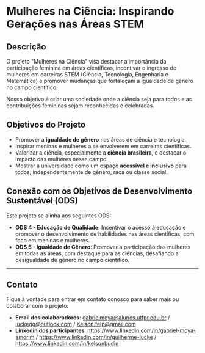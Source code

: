 # Mulheres na Ciência: Inspirando Gerações nas Áreas STEM

## Descrição
O projeto "Mulheres na Ciência" visa destacar a importância da participação feminina em áreas científicas, incentivar o ingresso de mulheres em carreiras STEM (Ciência, Tecnologia, Engenharia e Matemática) e promover mudanças que fortaleçam a igualdade de gênero no campo científico. 

Nosso objetivo é criar uma sociedade onde a ciência seja para todos e as contribuições femininas sejam reconhecidas e celebradas.

## Objetivos do Projeto
- Promover a **igualdade de gênero** nas áreas de ciência e tecnologia.  
- Inspirar meninas e mulheres a se envolverem em carreiras científicas.  
- Valorizar a ciência, especialmente a **ciência brasileira**, e destacar o impacto das mulheres nesse campo.  
- Mostrar a universidade como um espaço **acessível e inclusivo** para todos, independentemente de gênero, raça ou classe social.  

## Conexão com os Objetivos de Desenvolvimento Sustentável (ODS)
Este projeto se alinha aos seguintes ODS:
- **ODS 4 - Educação de Qualidade**: Incentivar o acesso à educação e promover o desenvolvimento de habilidades nas áreas científicas, com foco em meninas e mulheres.  
- **ODS 5 - Igualdade de Gênero**: Promover a participação das mulheres em todas as áreas, com destaque para as ciências, desafiando a desigualdade de gênero no campo científico.

---

## Contato
Fique à vontade para entrar em contato conosco para saber mais ou colaborar com o projeto:  
- **Email dos colaboradores**: gabrielmoya@alunos.utfpr.edu.br / luckegg@outlook.com / Kelson.felp@gmail.com
- **Linkedin dos participantes**: https://www.linkedin.com/in/gabriel-moya-amorim / https://www.linkedin.com/in/guilherme-lucke / https://www.linkedin.com/in/kelsonbudin

